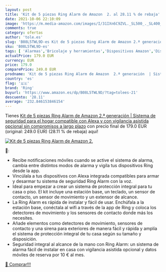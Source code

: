 ```yaml
---
layout: post
title: 'Kit de 5 piezas Ring Alarm de Amazon  2. al 28.11 % de rebaja'
date: 2021-10-06 22:10:09
image: 'https://m.media-amazon.com/images/I/31IXn6C9ZVL._SL500_._SL400_.jpg'
comments: true
category: ofertas
author: 'tole.es'
slug: 'B08L5TWL9D-es Kit de 5 piezas Ring Alarm de Amazon 2.ª generación |...'
sku: 'B08L5TWL9D-es'
tags: [ 'Alarmas','Bricolaje y herramientas','Dispositivos Amazon','Dispositivos Amazon y Accesorios','Kits de seguridad para el hogar','Prevención y seguridad','Seguridad e iluminación para hogar inteligente','Sistemas de seguridad para el hogar','alexa','ring', ]
actualPrice: 179.0 EUR
currency: EUR
price: 179.0
comparePrice: 249.0 EUR
prodname: 'Kit de 5 piezas Ring Alarm de Amazon  2.ª generación  | Sistema de seguridad para el hogar compatible con Alexa y con vigilancia asistida opcional  sin compromisos a largo plazo'
country: 'es'
flag: '🇪🇸'
brand: 'Ring'
buyurl: 'https://www.amazon.es/dp/B08L5TWL9D/?tag=tolees-21'
descuento: '28.11'
average: '232.846153846154'
---
```


Tienes [Kit de 5 piezas Ring Alarm de Amazon  2.ª generación  | Sistema de seguridad para el hogar compatible con Alexa y con vigilancia asistida opcional  sin compromisos a largo plazo](https://www.amazon.es/dp/B08L5TWL9D/?tag=tolees-21) con precio final de  179.0 EUR (original: 249.0 EUR) (28.11 %  de rebaja) aqui!

[![Kit de 5 piezas Ring Alarm de Amazon  2.](https://m.media-amazon.com/images/I/31IXn6C9ZVL._SL500_._SL400_.jpg)](https://www.amazon.es/dp/B08L5TWL9D/?tag=tolees-21)

🔎:

- Recibe notificaciones móviles cuando se active el sistema de alarma, cambia entre distintos modos de alarma y vigila tus dispositivos Ring desde la app.
- Vincúlala a tus dispositivos con Alexa integrada compatibles para armar y desarmar tu sistema de seguridad Ring Alarm con la voz.
- Ideal para empezar a crear un sistema de protección integral para tu casa o piso. El kit incluye una estación base, un teclado, un sensor de contacto, un sensor de movimiento y un extensor de alcance.
- La Ring Alarm es rápida de instalar y fácil de usar. Enchúfala a la estación base, conéctala al wifi a través de la app de Ring y coloca los detectores de movimiento y los sensores de contacto donde más los necesites.
- Añade elementos como detectores de movimiento, sensores de contacto y una sirena para exteriores de manera fácil y rápida y amplía el sistema de protección integral de tu casa según su tamaño y disposición.
- Seguridad integral al alcance de la mano con Ring Alarm: un sistema de alarma fácil de instalar en casa con vigilancia asistida opcional y datos móviles de reserva por 10 € al mes.

[🛒 Comprar!!!](https://www.amazon.es/dp/B08L5TWL9D/?tag=tolees-21)
